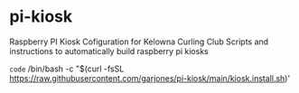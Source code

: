 # pi-kiosk
Raspberry PI Kiosk Cofiguration for Kelowna Curling Club
Scripts and instructions to automatically build raspberry pi kiosks

`code` /bin/bash -c "$(curl -fsSL https://raw.githubusercontent.com/garjones/pi-kiosk/main/kiosk.install.sh)'
